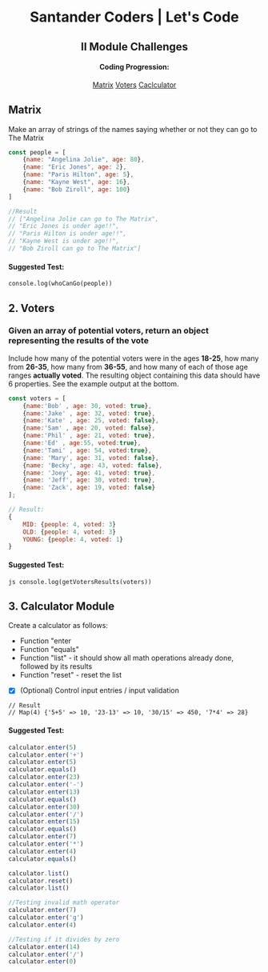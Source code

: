 
<h1 align="center"> Santander Coders | Let's Code </h1>
<h2 align="center"> II Module Challenges </h2>
<h4 align="center"> Coding Progression: </h4>
<div align="center" style="display: inline_block">
  <a href="https://vtoebe.notion.site/Matrix-fa739d39e81a4c2782530c55bd7ce6c6">Matrix</a>
  <a href="https://vtoebe.notion.site/Voters-Challenge-ec3a273994334ca49015cf61d72d18e6">Voters</a>
  <a href="https://vtoebe.notion.site/Calculator-Module-de6ad479cf6545e0a3fa195f827b1a9f">Caclculator</a>
</div>

## **Matrix**
Make an array of strings of the names saying whether or not they can go to The Matrix
```js
const people = [
    {name: "Angelina Jolie", age: 80},
    {name: "Eric Jones", age: 2},
    {name: "Paris Hilton", age: 5},
    {name: "Kayne West", age: 16},
    {name: "Bob Ziroll", age: 100}
]

//Result
// ["Angelina Jolie can go to The Matrix", 
// "Eric Jones is under age!!", 
// "Paris Hilton is under age!!", 
// "Kayne West is under age!!", 
// "Bob Ziroll can go to The Matrix"]
```
#### Suggested Test:
``console.log(whoCanGo(people))``

## **2. Voters**
### Given an array of potential voters, return an object representing the results of the vote
Include how many of the potential voters were in the ages **18-25**, how many from **26-35**, how many from **36-55**, and how many of each of those age ranges **actually voted**. The resulting object containing this data should have 6 properties. See the example output at the bottom.

```js
const voters = [
    {name:'Bob' , age: 30, voted: true},
    {name:'Jake' , age: 32, voted: true},
    {name:'Kate' , age: 25, voted: false},
    {name:'Sam' , age: 20, voted: false},
    {name:'Phil' , age: 21, voted: true},
    {name:'Ed' , age:55, voted:true},
    {name:'Tami' , age: 54, voted:true},
    {name: 'Mary', age: 31, voted: false},
    {name: 'Becky', age: 43, voted: false},
    {name: 'Joey', age: 41, voted: true},
    {name: 'Jeff', age: 30, voted: true},
    {name: 'Zack', age: 19, voted: false}
];

// Result:
{ 
	MID: {people: 4, voted: 3}
	OLD: {people: 4, voted: 3}
	YOUNG: {people: 4, voted: 1}
}
```
#### Suggested Test:
``js console.log(getVotersResults(voters))``


## **3. Calculator Module**
Create a calculator as follows:
* Function "enter
* Function "equals"
* Function "list" - it should show all math operations already done, followed by its results
* Function "reset" - reset the list
* [x] (Optional) Control input entries / input validation <br/>
```
// Result
// Map(4) {'5+5' => 10, '23-13' => 10, '30/15' => 450, '7*4' => 28}
```
#### Suggested Test:
```js
calculator.enter(5)
calculator.enter('+')
calculator.enter(5)
calculator.equals()
calculator.enter(23)
calculator.enter('-')
calculator.enter(13)
calculator.equals()
calculator.enter(30)
calculator.enter('/')
calculator.enter(15)
calculator.equals()
calculator.enter(7)
calculator.enter('*')
calculator.enter(4)
calculator.equals()

calculator.list()
calculator.reset()
calculator.list()

//Testing invalid math operator
calculator.enter(7)
calculator.enter('g')
calculator.enter(4)

//Testing if it divides by zero
calculator.enter(14)
calculator.enter('/')
calculator.enter(0)
```
